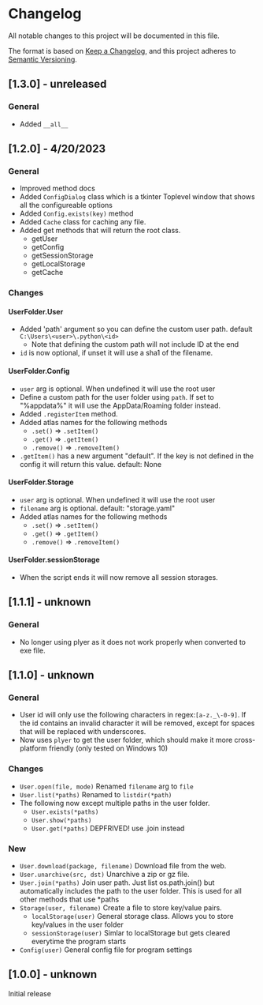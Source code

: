 # Changelog

All notable changes to this project will be documented in this file.

The format is based on [Keep a Changelog](https://keepachangelog.com/en/1.0.0/), and this project adheres to [Semantic Versioning](https://semver.org/spec/v2.0.0.html).

## [1.3.0] - unreleased
### General
- Added `__all__`

## [1.2.0] - 4/20/2023

### General
- Improved method docs
- Added `ConfigDialog` class which is a tkinter Toplevel window that shows all the configureable options
- Added `Config.exists(key)` method
- Added `Cache` class for caching any file.
- Added get methods that will return the root class.
  - getUser
  - getConfig
  - getSessionStorage
  - getLocalStorage
  - getCache

### Changes
#### UserFolder.User
- Added 'path' argument so you can define the custom user path. default `C:\Users\<user>\.python\<id>`
    - Note that defining the custom path will not include ID at the end
- `id` is now optional, if unset it will use a sha1 of the filename.

#### UserFolder.Config
- `user` arg is optional. When undefined it will use the root user
- Define a custom path for the user folder using `path`. If set to "%appdata%" it will use the AppData/Roaming folder instead.
- Added `.registerItem` method.
- Added atlas names for the following methods
    - `.set()` => `.setItem()`
    - `.get()` => `.getItem()`
    - `.remove()` => `.removeItem()`
- `.getItem()` has a new argument "default". If the key is not defined in the config it will return this value. default: None

#### UserFolder.Storage
- `user` arg is optional. When undefined it will use the root user
- `filename` arg is optional. default: "storage.yaml"
- Added atlas names for the following methods
    - `.set()` => `.setItem()`
    - `.get()` => `.getItem()`
    - `.remove()` => `.removeItem()`

#### UserFolder.sessionStorage
- When the script ends it will now remove all session storages.


## [1.1.1] - unknown

### General
- No longer using plyer as it does not work properly when converted to exe file.

## [1.1.0] - unknown

### General

- User id will only use the following characters in regex:`[a-z._\-0-9]`. If the id contains an invalid character it will be removed, except for spaces that will be replaced with underscores.
- Now uses `plyer` to get the user folder, which should make it more cross-platform friendly (only tested on Windows 10)

### Changes

- `User.open(file, mode)` Renamed `filename` arg to `file`
- `User.list(*paths)` Renamed to `listdir(*path)`
- The following now except multiple paths in the user folder.
  - `User.exists(*paths)`
  - `User.show(*paths)`
  - `User.get(*paths)` DEPFRIVED! use .join instead

### New

- `User.download(package, filename)`  Download file from the web.
- `User.unarchive(src, dst)` Unarchive a zip or gz file.
- `User.join(*paths)` Join user path. Just list os.path.join() but automatically includes the path to the user folder. This is used for all other methods that use *paths
- `Storage(user, filename)` Create a file to store key/value pairs.
  - `localStorage(user)` General storage class. Allows you to store key/values in the user folder
  - `sessionStorage(user)` Simlar to localStorage but gets cleared everytime the program starts
- `Config(user)` General config file for program settings

## [1.0.0] - unknown

Initial release